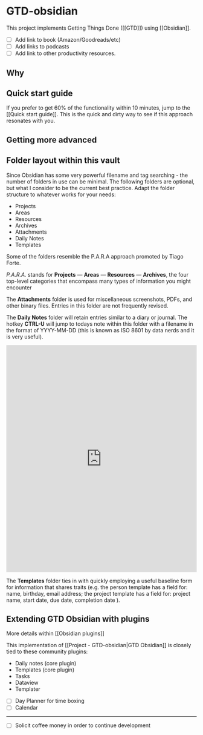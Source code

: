 # GTD-obsidian
This project implements Getting Things Done ([[GTD]]) using [[Obsidian]].

- [ ] Add link to book (Amazon/Goodreads/etc)
- [ ] Add links to podcasts
- [ ] Add link to other productivity resources.

## Why

## Quick start guide
If you prefer to get 60% of the functionality within 10 minutes, jump to the [[Quick start guide]].  This is the quick and dirty way to see if this approach resonates with you.

## Getting more advanced

## Folder layout within this vault

Since Obsidian has some very powerful filename and tag searching - the number of folders in use can be minimal.  The following folders are optional, but what I consider to be the current best practice.  Adapt the folder structure to whatever works for your needs:

- Projects
- Areas
- Resources
- Archives
- Attachments
- Daily Notes
- Templates

Some of the folders resemble the P.A.R.A approach promoted by Tiago Forte.

_P.A.R.A._ stands for **Projects** — **Areas** — **Resources** — **Archives**, the four top-level categories that encompass many types of information you might encounter 

The **Attachments** folder is used for miscellaneous screenshots, PDFs, and other binary files.  Entries in this folder are not frequently revised.

The **Daily Notes** folder will retain entries similar to a diary or journal.  The hotkey __CTRL-U__ will jump to todays note within this folder with a filename in the format of YYYY-MM-DD (this is known as ISO 8601 by data nerds and it is very useful). 

<iframe  
	border=0
	frameborder=0
	height=600
	width=100%
	src="https://m.xkcd.com/1179/"></iframe>

The **Templates** folder ties in with quickly employing a useful baseline form for information that shares traits (e.g. the person template has a field for: name, birthday, email address; the project template has a field for: project name, start date, due date, completion date ).  

## Extending GTD Obsidian with plugins

More details within [[Obsidian plugins]]

This implementation of [[Project - GTD-obsidian|GTD Obsidian]] is closely tied to these community plugins:
- Daily notes (core plugin)
- Templates (core plugin)
- Tasks
- Dataview
- Templater
- [ ] Day Planner for time boxing
- [ ] Calendar

---
- [ ] Solicit coffee money in order to continue development